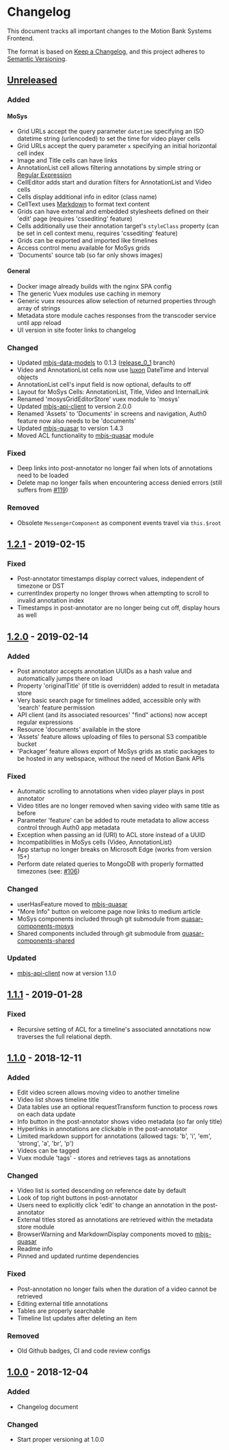 # Changelog

This document tracks all important changes to the Motion
Bank Systems Frontend.

The format is based on
[Keep a Changelog](https://keepachangelog.com/en/1.0.0/),
and this project adheres to
[Semantic Versioning](https://semver.org/spec/v2.0.0.html).

## [Unreleased]

### Added

#### MoSys

- Grid URLs accept the query parameter `datetime` specifying an
ISO datetime string (urlencoded) to set the time for video
player cells
- Grid URLs accept the query parameter `x` specifying an initial
horizontal cell index
- Image and Title cells can have links
- AnnotationList cell allows filtering annotations by simple
string or [Regular Expression](https://www.regular-expressions.info/quickstart.html)
- CellEditor adds start and duration filters for AnnotationList
and Video cells
- Cells display additional info in editor (class name)
- CellText uses [Markdown](https://github.com/adam-p/markdown-here/wiki/Markdown-Cheatsheet)
to format text content
- Grids can have external and embedded stylesheets
defined on their 'edit' page (requires 'cssediting' feature)
- Cells additionally use their annotation target's
`styleClass` property (can be set in cell context menu,
requires 'cssediting' feature)
- Grids can be exported and imported like timelines
- Access control menu available for MoSys grids
- 'Documents' source tab (so far only shows images)

#### General

- Docker image already builds with the nginx SPA config
- The generic Vuex modules use caching in memory
- Generic vuex resources allow selection of returned
properties through array of strings
- Metadata store module caches responses from the
transcoder service until app reload
- UI version in site footer links to changelog

### Changed

- Updated [mbjs-data-models](https://gitlab.rlp.net/motionbank/mbjs/data-models)
to 0.1.3 ([release_0_1](https://gitlab.rlp.net/motionbank/mbjs/data-models/commits/release_0_1)
branch)
- Video and AnnotationList cells now use [luxon](https://moment.github.io/luxon/)
DateTime and Interval objects
- AnnotationList cell's input field is now optional, defaults to off 
- Layout for MoSys Cells: AnnotationList, Title, Video and InternalLink
- Renamed 'mosysGridEditorStore' vuex module to 'mosys'
- Updated
[mbjs-api-client](https://gitlab.rlp.net/motionbank/mbjs/api-client)
to version 2.0.0
- Renamed 'Assets' to 'Documents' in screens and
navigation, Auth0 feature now also needs to be 'documents'
- Updated
[mbjs-quasar](https://gitlab.rlp.net/motionbank/mbjs/quasar)
to version 1.4.3
- Moved ACL functionality to
[mbjs-quasar](https://gitlab.rlp.net/motionbank/mbjs/quasar)
module

### Fixed

- Deep links into post-annotator no longer fail when
lots of annotations need to be loaded
- Delete map no longer fails when encountering access
denied errors (still suffers from
[#119](https://gitlab.rlp.net/motionbank/systems-frontend/issues/119))

### Removed

- Obsolete `MessengerComponent` as component events travel
via `this.$root`


## [1.2.1] - 2019-02-15

### Fixed

- Post-annotator timestamps display correct values,
independent of timezone or DST
- currentIndex property no longer throws when attempting
to scroll to invalid annotation index
- Timestamps in post-annotator are no longer being cut
off, display hours as well


## [1.2.0] - 2019-02-14

### Added

- Post annotator accepts annotation UUIDs as a hash
value and automatically jumps there on load
- Property 'originalTitle' (if title is overridden)
added to result in metadata store
- Very basic search page for timelines added,
accessible only with 'search' feature permission
- API client (and its associated resources' "find"
actions) now accept regular expressions
- Resource 'documents' available in the store
- 'Assets' feature allows uploading of files to
personal S3 compatible bucket
- 'Packager' feature allows export of MoSys grids
as static packages to be hosted in any webspace,
without the need of Motion Bank APIs

### Fixed

- Automatic scrolling to annotations when video
player plays in post annotator
- Video titles are no longer removed when saving
video with same title as before
- Parameter 'feature' can be added to route metadata
to allow access control through Auth0 app metadata
- Exception when passing an id (URI) to ACL store
instead of a UUID
- Incompatibilities in MoSys cells (Video,
AnnotationList)
- App startup no longer breaks on Microsoft Edge
(works from version 15+)
- Perform date related queries to MongoDB with
properly formatted timezones (see:
[#106](https://gitlab.rlp.net/motionbank/systems-frontend/issues/106))

### Changed

- userHasFeature moved to
[mbjs-quasar](https://gitlab.rlp.net/motionbank/mbjs/quasar)
- "More Info" button on welcome page now links to
medium article
- MoSys components included through git submodule from
[quasar-components-mosys](https://gitlab.rlp.net/motionbank/mbjs/quasar-components-mosys)
- Shared components included through git submodule from
[quasar-components-shared](https://gitlab.rlp.net/motionbank/mbjs/quasar-components-shared)

### Updated

- [mbjs-api-client](https://gitlab.rlp.net/motionbank/mbjs/api-client)
now at version 1.1.0


## [1.1.1] - 2019-01-28

### Fixed

- Recursive setting of ACL for a timeline's associated
annotations now traverses the full relational depth.


## [1.1.0] - 2018-12-11

### Added

- Edit video screen allows moving video to another timeline
- Video list shows timeline title
- Data tables use an optional requestTransform function
to process rows on each data update
- Info button in the post-annotator shows video metadata
(so far only title)
- Hyperlinks in annotations are clickable in the
post-annotator
- Limited markdown support for annotations
(allowed tags: 'b', 'i', 'em', 'strong', 'a', 'br', 'p')
- Videos can be tagged
- Vuex module 'tags' - stores and retrieves tags as
annotations

### Changed

- Video list is sorted descending on reference
date by default
- Look of top right buttons in post-annotator
- Users need to explicitly click 'edit' to change
an annotation in the post-annotator
- External titles stored as annotations are retrieved
within the metadata store module
- BrowserWarning and MarkdownDisplay components moved to
[mbjs-quasar](https://gitlab.rlp.net/motionbank/mbjs/quasar)
- Readme info
- Pinned and updated runtime dependencies

### Fixed

- Post-annotation no longer fails when the duration
of a video cannot be retrieved
- Editing external title annotations
- Tables are properly searchable
- Timeline list updates after deleting an item

### Removed

- Old Github badges, CI and code review configs


## [1.0.0] - 2018-12-04

### Added

- Changelog document

### Changed

- Start proper versioning at 1.0.0


[Unreleased]: https://gitlab.rlp.net/motionbank/systems-frontend/compare/v1.2.1...master
[1.2.1]: https://gitlab.rlp.net/motionbank/systems-frontend/compare/v1.2.0...v1.2.1
[1.2.0]: https://gitlab.rlp.net/motionbank/systems-frontend/compare/v1.1.1...v1.2.0
[1.1.1]: https://gitlab.rlp.net/motionbank/systems-frontend/compare/v1.1.0...v1.1.1
[1.1.0]: https://gitlab.rlp.net/motionbank/systems-frontend/compare/v1.0.0...v1.1.0
[1.0.0]: https://gitlab.rlp.net/motionbank/systems-frontend/compare/initial...v1.0.0
